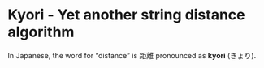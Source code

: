 # Kyori - Yet another string distance algorithm

In Japanese, the word for “distance” is 距離 pronounced as **kyori** (きょり).

